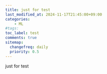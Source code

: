 ```yaml
---
title: just for test
last_modified_at: 2024-11-17T21:45:00+09:00
categories: 
    - ML
#tags:
toc_label: test
comments: true
sitemap:
  changefreq: daily
  priority: 0.5
---
```


just for test